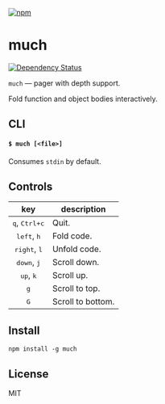 [![npm](https://nodei.co/npm/much.png)](https://nodei.co/npm/much/)

# much

[![Dependency Status][david-badge]][david]

[david-badge]: https://david-dm.org/eush77/much.png
[david]: https://david-dm.org/eush77/much

`much` — pager with depth support.

Fold function and object bodies interactively.

## CLI

#### `$ much [<file>]`

Consumes `stdin` by default.

## Controls

| key                             | description
| :-----------------------------: | -----------
| <kbd>q</kbd>, <kbd>Ctrl+c</kbd> | Quit.
| <kbd>left</kbd>, <kbd>h</kbd>   | Fold code.
| <kbd>right</kbd>, <kbd>l</kbd>  | Unfold code.
| <kbd>down</kbd>, <kbd>j</kbd>   | Scroll down.
| <kbd>up</kbd>, <kbd>k</kbd>     | Scroll up.
| <kbd>g</kbd>                    | Scroll to top.
| <kbd>G</kbd>                    | Scroll to bottom.


## Install

```shell
npm install -g much
```

## License

MIT
